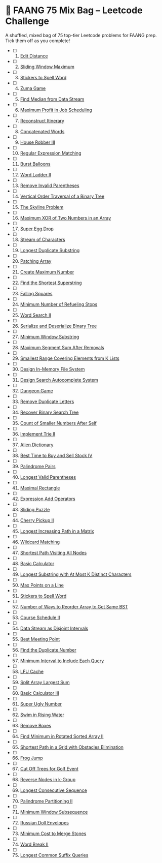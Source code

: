 # 📘 FAANG 75 Mix Bag – Leetcode Challenge

A shuffled, mixed bag of 75 top-tier Leetcode problems for FAANG prep. Tick them off as you complete!

- [ ] 1. [Edit Distance](https://leetcode.com/problems/edit-distance/)
- [ ] 2. [Sliding Window Maximum](https://leetcode.com/problems/sliding-window-maximum/)
- [ ] 3. [Stickers to Spell Word](https://leetcode.com/problems/stickers-to-spell-word/)
- [ ] 4. [Zuma Game](https://leetcode.com/problems/zuma-game/)
- [ ] 5. [Find Median from Data Stream](https://leetcode.com/problems/find-median-from-data-stream/)
- [ ] 6. [Maximum Profit in Job Scheduling](https://leetcode.com/problems/maximum-profit-in-job-scheduling/)
- [ ] 7. [Reconstruct Itinerary](https://leetcode.com/problems/reconstruct-itinerary/)
- [ ] 8. [Concatenated Words](https://leetcode.com/problems/concatenated-words/)
- [ ] 9. [House Robber III](https://leetcode.com/problems/house-robber-iii/)
- [ ] 10. [Regular Expression Matching](https://leetcode.com/problems/regular-expression-matching/)
- [ ] 11. [Burst Balloons](https://leetcode.com/problems/burst-balloons/)
- [ ] 12. [Word Ladder II](https://leetcode.com/problems/word-ladder-ii/)
- [ ] 13. [Remove Invalid Parentheses](https://leetcode.com/problems/remove-invalid-parentheses/)
- [ ] 14. [Vertical Order Traversal of a Binary Tree](https://leetcode.com/problems/vertical-order-traversal-of-a-binary-tree/)
- [ ] 15. [The Skyline Problem](https://leetcode.com/problems/the-skyline-problem/)
- [ ] 16. [Maximum XOR of Two Numbers in an Array](https://leetcode.com/problems/maximum-xor-of-two-numbers-in-an-array/)
- [ ] 17. [Super Egg Drop](https://leetcode.com/problems/super-egg-drop/)
- [ ] 18. [Stream of Characters](https://leetcode.com/problems/stream-of-characters/)
- [ ] 19. [Longest Duplicate Substring](https://leetcode.com/problems/longest-duplicate-substring/)
- [ ] 20. [Patching Array](https://leetcode.com/problems/patching-array/)
- [ ] 21. [Create Maximum Number](https://leetcode.com/problems/create-maximum-number/)
- [ ] 22. [Find the Shortest Superstring](https://leetcode.com/problems/find-the-shortest-superstring/)
- [ ] 23. [Falling Squares](https://leetcode.com/problems/falling-squares/)
- [ ] 24. [Minimum Number of Refueling Stops](https://leetcode.com/problems/minimum-number-of-refueling-stops/)
- [ ] 25. [Word Search II](https://leetcode.com/problems/word-search-ii/)
- [ ] 26. [Serialize and Deserialize Binary Tree](https://leetcode.com/problems/serialize-and-deserialize-binary-tree/)
- [ ] 27. [Minimum Window Substring](https://leetcode.com/problems/minimum-window-substring/)
- [ ] 28. [Maximum Segment Sum After Removals](https://leetcode.com/problems/maximum-segment-sum-after-removals/)
- [ ] 29. [Smallest Range Covering Elements from K Lists](https://leetcode.com/problems/smallest-range-covering-elements-from-k-lists/)
- [ ] 30. [Design In-Memory File System](https://leetcode.com/problems/design-in-memory-file-system/)
- [ ] 31. [Design Search Autocomplete System](https://leetcode.com/problems/design-search-autocomplete-system/)
- [ ] 32. [Dungeon Game](https://leetcode.com/problems/dungeon-game/)
- [ ] 33. [Remove Duplicate Letters](https://leetcode.com/problems/remove-duplicate-letters/)
- [ ] 34. [Recover Binary Search Tree](https://leetcode.com/problems/recover-binary-search-tree/)
- [ ] 35. [Count of Smaller Numbers After Self](https://leetcode.com/problems/count-of-smaller-numbers-after-self/)
- [ ] 36. [Implement Trie II](https://leetcode.com/problems/implement-trie-ii-prefix-tree/)
- [ ] 37. [Alien Dictionary](https://leetcode.com/problems/alien-dictionary/)
- [ ] 38. [Best Time to Buy and Sell Stock IV](https://leetcode.com/problems/best-time-to-buy-and-sell-stock-iv/)
- [ ] 39. [Palindrome Pairs](https://leetcode.com/problems/palindrome-pairs/)
- [ ] 40. [Longest Valid Parentheses](https://leetcode.com/problems/longest-valid-parentheses/)
- [ ] 41. [Maximal Rectangle](https://leetcode.com/problems/maximal-rectangle/)
- [ ] 42. [Expression Add Operators](https://leetcode.com/problems/expression-add-operators/)
- [ ] 43. [Sliding Puzzle](https://leetcode.com/problems/sliding-puzzle/)
- [ ] 44. [Cherry Pickup II](https://leetcode.com/problems/cherry-pickup-ii/)
- [ ] 45. [Longest Increasing Path in a Matrix](https://leetcode.com/problems/longest-increasing-path-in-a-matrix/)
- [ ] 46. [Wildcard Matching](https://leetcode.com/problems/wildcard-matching/)
- [ ] 47. [Shortest Path Visiting All Nodes](https://leetcode.com/problems/shortest-path-visiting-all-nodes/)
- [ ] 48. [Basic Calculator](https://leetcode.com/problems/basic-calculator/)
- [ ] 49. [Longest Substring with At Most K Distinct Characters](https://leetcode.com/problems/longest-substring-with-at-most-k-distinct-characters/)
- [ ] 50. [Max Points on a Line](https://leetcode.com/problems/max-points-on-a-line/)
- [ ] 51. [Stickers to Spell Word](https://leetcode.com/problems/stickers-to-spell-word/)
- [ ] 52. [Number of Ways to Reorder Array to Get Same BST](https://leetcode.com/problems/number-of-ways-to-reorder-array-to-get-same-bst/)
- [ ] 53. [Course Schedule II](https://leetcode.com/problems/course-schedule-ii/)
- [ ] 54. [Data Stream as Disjoint Intervals](https://leetcode.com/problems/data-stream-as-disjoint-intervals/)
- [ ] 55. [Best Meeting Point](https://leetcode.com/problems/best-meeting-point/)
- [ ] 56. [Find the Duplicate Number](https://leetcode.com/problems/find-the-duplicate-number/)
- [ ] 57. [Minimum Interval to Include Each Query](https://leetcode.com/problems/minimum-interval-to-include-each-query/)
- [ ] 58. [LFU Cache](https://leetcode.com/problems/lfu-cache/)
- [ ] 59. [Split Array Largest Sum](https://leetcode.com/problems/split-array-largest-sum/)
- [ ] 60. [Basic Calculator III](https://leetcode.com/problems/basic-calculator-iii/)
- [ ] 61. [Super Ugly Number](https://leetcode.com/problems/super-ugly-number/)
- [ ] 62. [Swim in Rising Water](https://leetcode.com/problems/swim-in-rising-water/)
- [ ] 63. [Remove Boxes](https://leetcode.com/problems/remove-boxes/)
- [ ] 64. [Find Minimum in Rotated Sorted Array II](https://leetcode.com/problems/find-minimum-in-rotated-sorted-array-ii/)
- [ ] 65. [Shortest Path in a Grid with Obstacles Elimination](https://leetcode.com/problems/shortest-path-in-a-grid-with-obstacles-elimination/)
- [ ] 66. [Frog Jump](https://leetcode.com/problems/frog-jump/)
- [ ] 67. [Cut Off Trees for Golf Event](https://leetcode.com/problems/cut-off-trees-for-golf-event/)
- [ ] 68. [Reverse Nodes in k-Group](https://leetcode.com/problems/reverse-nodes-in-k-group/)
- [ ] 69. [Longest Consecutive Sequence](https://leetcode.com/problems/longest-consecutive-sequence/)
- [ ] 70. [Palindrome Partitioning II](https://leetcode.com/problems/palindrome-partitioning-ii/)
- [ ] 71. [Minimum Window Subsequence](https://leetcode.com/problems/minimum-window-subsequence/)
- [ ] 72. [Russian Doll Envelopes](https://leetcode.com/problems/russian-doll-envelopes/)
- [ ] 73. [Minimum Cost to Merge Stones](https://leetcode.com/problems/minimum-cost-to-merge-stones/)
- [ ] 74. [Word Break II](https://leetcode.com/problems/word-break-ii/)
- [ ] 75. [Longest Common Suffix Queries](https://leetcode.com/problems/longest-common-suffix-queries/)
